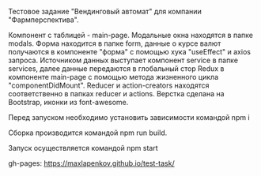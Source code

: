 Тестовое задание "Вендинговый автомат" для компании "Фармперспектива".



Компонент с таблицей - main-page.
Модальные окна находятся в папке modals.
Форма находится в папке form, данные о курсе валют получаются в компоненте "форма" с помощью хука "useEffect" и axios запроса.
Источником данных выступает компонент service в папке services, далее данные передаются в глобальный стор Redux в компоненте main-page с помощью метода жизненного цикла "componentDidMount". Reducer и action-creators находятся соответственно в папках reducer и actions.
Верстка сделана на Bootstrap, иконки из font-awesome.

Перед запуском необходимо установить зависимости командой npm i

Сборка производится командой npm run build.

Запуск осуществляется командой npm start

gh-pages: https://maxlapenkov.github.io/test-task/

